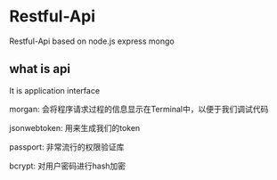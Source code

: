 # Restful-Api
Restful-Api based on node.js express mongo

## what is api
It is application interface 


<p>morgan: 会将程序请求过程的信息显示在Terminal中，以便于我们调试代码</p>
<p>jsonwebtoken: 用来生成我们的token</p>
<p>passport: 非常流行的权限验证库</p>
<p>bcrypt: 对用户密码进行hash加密</p>